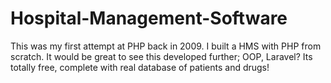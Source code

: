 # Hospital-Management-Software
This was my first attempt at PHP back in 2009. I built a HMS with PHP from scratch.
It would be great to see this developed further; OOP, Laravel? Its totally free, complete with real database of patients and drugs!
